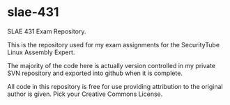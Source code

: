 slae-431
========

SLAE 431 Exam Repository.

This is the repository used for my exam assignments for the SecurityTube Linux Assembly Expert.

The majority of the code here is actually version controlled in my private SVN repository and exported into github when it is complete.

All code in this repository is free for use providing attribution to the original author is given. Pick your Creative Commons License.
